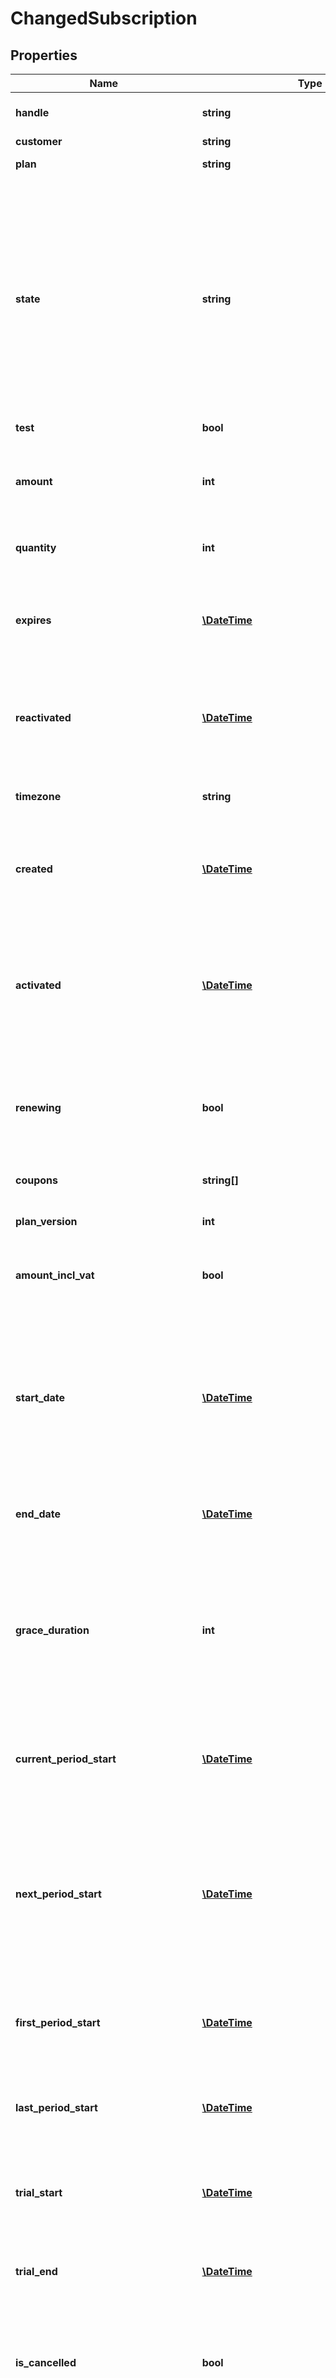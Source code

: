 # ChangedSubscription

## Properties
 Name                                   | Type                                                                        | Description                                                                                                                                                                                                                                                                                                                                                                                 | Notes      
----------------------------------------|-----------------------------------------------------------------------------|---------------------------------------------------------------------------------------------------------------------------------------------------------------------------------------------------------------------------------------------------------------------------------------------------------------------------------------------------------------------------------------------|------------
 **handle**                             | **string**                                                                  | Per account unique handle for subscription                                                                                                                                                                                                                                                                                                                                                  |
 **customer**                           | **string**                                                                  | Customer handle                                                                                                                                                                                                                                                                                                                                                                             |
 **plan**                               | **string**                                                                  | Subscription plan handle                                                                                                                                                                                                                                                                                                                                                                    |
 **state**                              | **string**                                                                  | State of the subscription, one of the following: &#x60;active&#x60;, &#x60;expired&#x60;, &#x60;on_hold&#x60; or &#x60;pending&#x60;. Active subscriptions can be cancelled and will expire at the end of the current billing period, or later depending on optional notice and fixation periods, this can be checked using the &#x60;is_cancelled&#x60; parameter and &#x60;expires&#x60;. |
 **test**                               | **bool**                                                                    | Test flag                                                                                                                                                                                                                                                                                                                                                                                   |
 **amount**                             | **int**                                                                     | Optional custom plan price. If defined the plan price billed for each billing period will be overridden by this price.                                                                                                                                                                                                                                                                      | [optional] 
 **quantity**                           | **int**                                                                     | Quantity of the plan product for this subscription.                                                                                                                                                                                                                                                                                                                                         |
 **expires**                            | [**\DateTime**](\DateTime.md)                                               | Fixed date when the subscription will expire because of cancellation. In [ISO-8601](http://en.wikipedia.org/wiki/ISO_8601) extended offset date-time format.                                                                                                                                                                                                                                | [optional] 
 **reactivated**                        | [**\DateTime**](\DateTime.md)                                               | Date when the subscription was reactivated from on hold. [ISO-8601](http://en.wikipedia.org/wiki/ISO_8601) extended offset date-time format.                                                                                                                                                                                                                                                | [optional] 
 **timezone**                           | **string**                                                                  | Time zone for the subscription as standard time zone id. See [Wikipedia](http://en.wikipedia.org/wiki/List_of_tz_database_time_zones)                                                                                                                                                                                                                                                       |
 **created**                            | [**\DateTime**](\DateTime.md)                                               | Date when the subscription was created. In [ISO-8601](http://en.wikipedia.org/wiki/ISO_8601) extended offset date-time format.                                                                                                                                                                                                                                                              |
 **activated**                          | [**\DateTime**](\DateTime.md)                                               | Date when the subscription was activated. Will only differ from created in a two step prepared -&gt; activated subscription create scenario. In [ISO-8601](http://en.wikipedia.org/wiki/ISO_8601) extended offset date-time format.                                                                                                                                                         | [optional] 
 **renewing**                           | **bool**                                                                    | If the subscription renews at current period end. Also true for subscriptions with manual scheduling.                                                                                                                                                                                                                                                                                       |
 **coupons**                            | **string[]**                                                                | List of coupon handles redeemed for the subscription                                                                                                                                                                                                                                                                                                                                        | [optional] 
 **plan_version**                       | **int**                                                                     | Subscription plan version                                                                                                                                                                                                                                                                                                                                                                   |
 **amount_incl_vat**                    | **bool**                                                                    | If optional custom plan price this parameter tells whether the amount is including VAT                                                                                                                                                                                                                                                                                                      | [optional] 
 **start_date**                         | [**\DateTime**](\DateTime.md)                                               | Date and time from which the subscription is eligible to schedule invoices. Either from create or from the latest reactivate or subscription change. In [ISO-8601](http://en.wikipedia.org/wiki/ISO_8601) extended offset date-time format.                                                                                                                                                 |
 **end_date**                           | [**\DateTime**](\DateTime.md)                                               | Fixed end date and time. In [ISO-8601](http://en.wikipedia.org/wiki/ISO_8601) extended offset date-time format.                                                                                                                                                                                                                                                                             | [optional] 
 **grace_duration**                     | **int**                                                                     | Grace duration in seconds from the creation of a subscription where no dunning process is started for a failing invoice. This allows a certain amount of time for the customer to sign up with a payment method.                                                                                                                                                                            | [optional] 
 **current_period_start**               | [**\DateTime**](\DateTime.md)                                               | Start date and time for the current billing period. In [ISO-8601](http://en.wikipedia.org/wiki/ISO_8601) extended offset date-time format.                                                                                                                                                                                                                                                  | [optional] 
 **next_period_start**                  | [**\DateTime**](\DateTime.md)                                               | Start date and time for the next billing period, and also end date and time for the current billing period. Is also the date and time for next invoice if the subscription is renewing. In ISO-8601 extended offset date-time format.                                                                                                                                                       | [optional] 
 **first_period_start**                 | [**\DateTime**](\DateTime.md)                                               | Start date and time for the first ever billing period. In ISO-8601 extended offset date-time format.                                                                                                                                                                                                                                                                                        | [optional] 
 **last_period_start**                  | [**\DateTime**](\DateTime.md)                                               | Start date and time for the previous billing period. In [ISO-8601](http://en.wikipedia.org/wiki/ISO_8601) extended offset date-time format.                                                                                                                                                                                                                                                 | [optional] 
 **trial_start**                        | [**\DateTime**](\DateTime.md)                                               | Start date and time of free trial period. In ISO-8601 extended offset date-time format.                                                                                                                                                                                                                                                                                                     | [optional] 
 **trial_end**                          | [**\DateTime**](\DateTime.md)                                               | End date and time of free trial period. In ISO-8601 extended offset date-time format.                                                                                                                                                                                                                                                                                                       | [optional] 
 **is_cancelled**                       | **bool**                                                                    | Whether the subscription has been cancelled. Cancelled subscriptions will expire at the end of the current billing period.                                                                                                                                                                                                                                                                  |
 **in_trial**                           | **bool**                                                                    | Whether the subscription is in its trial period, or if the subscription will start a trial period at a start date in the future. See &#x60;has_started&#x60; to determine if the actual trial period has started or not.                                                                                                                                                                    |
 **has_started**                        | **bool**                                                                    | If subscription has a later start date, this parameter tells if the subscription has started. Use this in connection with state to determine if a subscription is active.                                                                                                                                                                                                                   |
 **renewal_count**                      | **int**                                                                     | Number of renewals for the subscription (number of invoices)                                                                                                                                                                                                                                                                                                                                |
 **cancelled_date**                     | [**\DateTime**](\DateTime.md)                                               | Date when the subscription was cancelled. In [ISO-8601](http://en.wikipedia.org/wiki/ISO_8601) extended offset date-time format.                                                                                                                                                                                                                                                            | [optional] 
 **expired_date**                       | [**\DateTime**](\DateTime.md)                                               | Date when the subscription expired. [ISO-8601](http://en.wikipedia.org/wiki/ISO_8601) extended offset date-time format.                                                                                                                                                                                                                                                                     | [optional] 
 **expire_reason**                      | **string**                                                                  | Reason for expire. Can be &#x60;ondemand&#x60;, &#x60;cancelled&#x60;, &#x60;dunning&#x60; or &#x60;fixed&#x60;                                                                                                                                                                                                                                                                             | [optional] 
 **on_hold_date**                       | [**\DateTime**](\DateTime.md)                                               | Date when the subscription was put on hold. [ISO-8601](http://en.wikipedia.org/wiki/ISO_8601) extended offset date-time format.                                                                                                                                                                                                                                                             | [optional] 
 **on_hold_reason**                     | **string**                                                                  | Reason for on hold. Can be &#x60;ondemand&#x60; or &#x60;dunning&#x60;                                                                                                                                                                                                                                                                                                                      | [optional] 
 **payment_method_added**               | **bool**                                                                    | Whether the customer at some point has added payment information to the subscription                                                                                                                                                                                                                                                                                                        |
 **scheduled_plan_change**              | **string**                                                                  | Deprecated - see &#x60;pending_change&#x60;. If set, a subscription plan change has been scheduled to follow the next renewal. The value is the subscription plan handle to update to.                                                                                                                                                                                                      | [optional] 
 **reminder_email_sent**                | [**\DateTime**](\DateTime.md)                                               | If defined the date a reminder email was sent for the current billing period. In [ISO-8601](http://en.wikipedia.org/wiki/ISO_8601) extended offset date-time format.                                                                                                                                                                                                                        |
 **failed_invoices**                    | **int**                                                                     | Number of failed invoices for this subscription                                                                                                                                                                                                                                                                                                                                             |
 **failed_amount**                      | **int**                                                                     | Summed amount for failed invoices                                                                                                                                                                                                                                                                                                                                                           |
 **cancelled_invoices**                 | **int**                                                                     | Number of cancelled invoices for this subscription                                                                                                                                                                                                                                                                                                                                          |
 **cancelled_amount**                   | **int**                                                                     | Summed amount for cancelled invoices                                                                                                                                                                                                                                                                                                                                                        |
 **pending_invoices**                   | **int**                                                                     | Number of pending invoices for this subscription                                                                                                                                                                                                                                                                                                                                            |
 **pending_amount**                     | **int**                                                                     | Summed amount for pending invoices                                                                                                                                                                                                                                                                                                                                                          |
 **dunning_invoices**                   | **int**                                                                     | Number of dunning invoices for this subscription                                                                                                                                                                                                                                                                                                                                            |
 **dunning_amount**                     | **int**                                                                     | Summed amount for dunning invoices                                                                                                                                                                                                                                                                                                                                                          |
 **settled_invoices**                   | **int**                                                                     | Number of settled invoices for this subscription                                                                                                                                                                                                                                                                                                                                            |
 **settled_amount**                     | **int**                                                                     | Summed settled amount                                                                                                                                                                                                                                                                                                                                                                       |
 **refunded_amount**                    | **int**                                                                     | Summed refunded amount                                                                                                                                                                                                                                                                                                                                                                      |
 **pending_additional_costs**           | **int**                                                                     | Number of pending additional costs                                                                                                                                                                                                                                                                                                                                                          |
 **pending_additional_cost_amount**     | **int**                                                                     | Summed amount of pending additional costs incl vat                                                                                                                                                                                                                                                                                                                                          |
 **transferred_additional_costs**       | **int**                                                                     | Number of additional costs that have been applied to invoices                                                                                                                                                                                                                                                                                                                               |
 **transferred_additional_cost_amount** | **int**                                                                     | Summed amount of additional costs that have been applied to invoices                                                                                                                                                                                                                                                                                                                        |
 **pending_credits**                    | **int**                                                                     | Number of credits that have not fully been applied to invoices                                                                                                                                                                                                                                                                                                                              |
 **pending_credit_amount**              | **int**                                                                     | Summed credit amount not yet applied to invoices                                                                                                                                                                                                                                                                                                                                            |
 **transferred_credits**                | **int**                                                                     | Number of credits that have fully been applied to invoices                                                                                                                                                                                                                                                                                                                                  |
 **transferred_credit_amount**          | **int**                                                                     | Summed credit amount that have been applied to invoices                                                                                                                                                                                                                                                                                                                                     |
 **hosted_page_links**                  | [**\Reepay\Model\SubscriptionLinks**](SubscriptionLinks.md)                 |                                                                                                                                                                                                                                                                                                                                                                                             |
 **subscription_discounts**             | **string[]**                                                                | List of subscription discounts handles attached to subscription                                                                                                                                                                                                                                                                                                                             | [optional] 
 **pending_change**                     | [**\Reepay\Model\SubscriptionChange**](SubscriptionChange.md)               |                                                                                                                                                                                                                                                                                                                                                                                             | [optional] 
 **subscription_changes**               | [**\Reepay\Model\SubscriptionChange[]**](SubscriptionChange.md)             | List of subscription changes both at most one pending and previously applied                                                                                                                                                                                                                                                                                                                | [optional] 
 **subscription_add_ons**               | **string[]**                                                                | List of subscription add-on handles attached to subscription                                                                                                                                                                                                                                                                                                                                | [optional] 
 **change_journal**                     | [**\Reepay\Model\SubscriptionChangeJournal**](SubscriptionChangeJournal.md) |                                                                                                                                                                                                                                                                                                                                                                                             | [optional] 

[[Back to Model list]](../../README.md#documentation-for-models) [[Back to API list]](../../README.md#documentation-for-api-endpoints) [[Back to README]](../../README.md)

